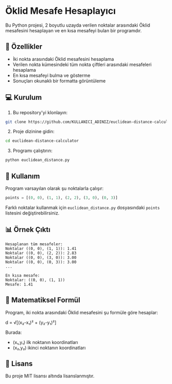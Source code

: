 # Öklid Mesafe Hesaplayıcı

Bu Python projesi, 2 boyutlu uzayda verilen noktalar arasındaki Öklid mesafesini hesaplayan ve en kısa mesafeyi bulan bir programdır.

## 🚀 Özellikler

- İki nokta arasındaki Öklid mesafesini hesaplama
- Verilen nokta kümesindeki tüm nokta çiftleri arasındaki mesafeleri hesaplama
- En kısa mesafeyi bulma ve gösterme
- Sonuçları okunaklı bir formatta görüntüleme

## 💻 Kurulum

1. Bu repository'yi klonlayın:
```bash
git clone https://github.com/KULLANICI_ADINIZ/euclidean-distance-calculator.git
```

2. Proje dizinine gidin:
```bash
cd euclidean-distance-calculator
```

3. Programı çalıştırın:
```bash
python euclidean_distance.py
```

## 📝 Kullanım

Program varsayılan olarak şu noktalarla çalışır:
```python
points = [(0, 0), (1, 1), (2, 2), (3, 0), (0, 3)]
```

Farklı noktalar kullanmak için `euclidean_distance.py` dosyasındaki `points` listesini değiştirebilirsiniz.

## 📊 Örnek Çıktı

```
Hesaplanan tüm mesafeler:
Noktalar ((0, 0), (1, 1)): 1.41
Noktalar ((0, 0), (2, 2)): 2.83
Noktalar ((0, 0), (3, 0)): 3.00
Noktalar ((0, 0), (0, 3)): 3.00
...

En kısa mesafe:
Noktalar: ((0, 0), (1, 1))
Mesafe: 1.41
```

## 🧮 Matematiksel Formül

Program, iki nokta arasındaki Öklid mesafesini şu formüle göre hesaplar:

d = √[(x₂-x₁)² + (y₂-y₁)²]

Burada:
- (x₁,y₁) ilk noktanın koordinatları
- (x₂,y₂) ikinci noktanın koordinatları

## 📄 Lisans

Bu proje MIT lisansı altında lisanslanmıştır.